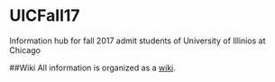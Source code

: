 # UICFall17
Information hub for fall 2017 admit students of University of Illinios at Chicago 

##Wiki
All information is organized as a [wiki](https://github.com/mohitadwani/UICFall17/wiki). 
